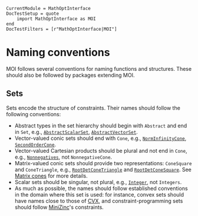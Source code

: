 ```@meta
CurrentModule = MathOptInterface
DocTestSetup = quote
    import MathOptInterface as MOI
end
DocTestFilters = [r"MathOptInterface|MOI"]
```

# Naming conventions

MOI follows several conventions for naming functions and structures. These
should also be followed by packages extending MOI.

## Sets

Sets encode the structure of constraints. Their names should follow the
following conventions:

* Abstract types in the set hierarchy should begin with `Abstract` and end in
  `Set`, e.g., [`AbstractScalarSet`](@ref), [`AbstractVectorSet`](@ref).
* Vector-valued conic sets should end with `Cone`, e.g.,
  [`NormInfinityCone`](@ref), [`SecondOrderCone`](@ref).
* Vector-valued Cartesian products should be plural and not end in `Cone`,
  e.g., [`Nonnegatives`](@ref), not `NonnegativeCone`.
* Matrix-valued conic sets should provide two representations: `ConeSquare` and
  `ConeTriangle`, e.g., [`RootDetConeTriangle`](@ref) and
  [`RootDetConeSquare`](@ref). See [Matrix cones](@ref) for more details.
* Scalar sets should be singular, not plural, e.g., [`Integer`](@ref), not
  `Integers`.
* As much as possible, the names should follow established conventions in the
  domain where this set is used: for instance, convex sets should have names
  close to those of [CVX](http://web.cvxr.com/cvx/doc/), and
  constraint-programming sets should follow
  [MiniZinc](https://www.minizinc.org/doc-latest/en/)'s constraints.
